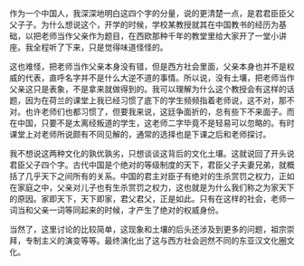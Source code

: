作为一个中国人，我深深地明白这四个字的分量，说的更清楚一点，是君君臣臣父父子子。为什么想说这个，开学的时候，学校某教授就其在中国教书的经历为基础，以把老师当作父亲作为题目，在西欧那种千年的教堂里给大家开了一堂小讲座。我全程听了下来，只是觉得味道怪怪的。



这也难怪，把老师当作父亲本身没有错，但是西方社会里面，父亲本身也并不是权威的代表，直呼名字并不是什么大逆不道的事情。所以说，没有土壤，把老师当作父亲这只是表象，不是拿来就做得到的。我可以理解为什么这个教授会有这样的话题，因为在荷兰的课堂上我已经习惯了底下的学生频频指着老师说，这不对，那不对。也许老师们也都习惯了，但要我来说，这廷争面折的，总有些下不来面子。而在中国，只要不是太离经叛道的学生，这老师二字毕竟不是轻易可以忽略的。有时课堂上对老师所说颇有不同见解的，通常的选择也是下课之后和老师探讨。



我不想说这两种文化的孰优孰劣，只想谈谈这背后的文化土壤。这就说回了开头说君臣父子四个字。古代中国是个绝对的等级制度的天下，君臣父子夫妻兄弟，就概括了几乎天下之间所有的关系。中国的君主对臣子有绝对的生杀赏罚之权力，正如在家庭之中，父亲对儿子也有生杀赏罚之权力，这也就是为什么我们称之为家天下的原因。家即天下，天下即家，君父君父，正是如此。只有在这样的社会，老师一词当和父亲一词等同起来的时候，才产生了绝对的权威身份。



当然了，这里讨论的比较简单，这现象和土壤的后头还涉及到更多的问题，祖宗崇拜，专制主义的演变等等。最终演化出了这与西方社会迥然不同的东亚汉文化圈文化。